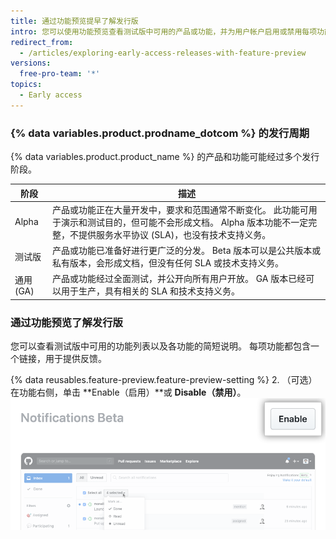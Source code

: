 ```yaml
---
title: 通过功能预览提早了解发行版
intro: 您可以使用功能预览查看测试版中可用的产品或功能，并为用户帐户启用或禁用每项功能。
redirect_from:
  - /articles/exploring-early-access-releases-with-feature-preview
versions:
  free-pro-team: '*'
topics:
  - Early access
---
```


### {% data variables.product.prodname_dotcom %} 的发行周期

{% data variables.product.product_name %} 的产品和功能可能经过多个发行阶段。

| 阶段      | 描述                                                                                            |
| ------- | --------------------------------------------------------------------------------------------- |
| Alpha   | 产品或功能正在大量开发中，要求和范围通常不断变化。 此功能可用于演示和测试目的，但可能不会形成文档。 Alpha 版本功能不一定完整，不提供服务水平协议 (SLA)，也没有技术支持义务。 |
| 测试版     | 产品或功能已准备好进行更广泛的分发。 Beta 版本可以是公共版本或私有版本，会形成文档，但没有任何 SLA 或技术支持义务。                               |
| 通用 (GA) | 产品或功能经过全面测试，并公开向所有用户开放。 GA 版本已经可以用于生产，具有相关的 SLA 和技术支持义务。                                      |

### 通过功能预览了解发行版

您可以查看测试版中可用的功能列表以及各功能的简短说明。 每项功能都包含一个链接，用于提供反馈。

{% data reusables.feature-preview.feature-preview-setting  %}
2. （可选）在功能右侧，单击 **Enable（启用）**或 **Disable（禁用）**。 ![在功能预览中启用按钮](/assets/images/help/settings/enable-feature-button.png)
